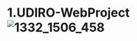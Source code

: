 # 1.UDIRO-WebProject![1332_1506_458](https://github.com/park-hyunsik/1.UDIRO-WebProject/assets/104059867/6f1ef19e-3fcf-4504-922e-cce763615d56)
